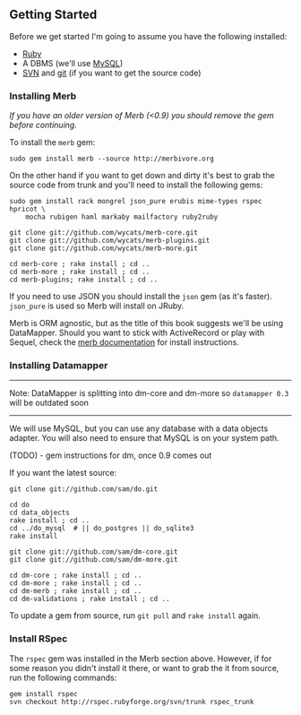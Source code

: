 ## Getting Started

Before we get started I'm going to assume you have the following installed:

* [Ruby](http://www.ruby-lang.org/) 
* A DBMS (we'll use [MySQL](http://mysql.org/))
* [SVN](http://subversion.tigris.org/) and [git](http://git.or.cz/) (if you want to get the source code)


### Installing Merb

_If you have an older version of Merb (<0.9) you should remove the gem before continuing._

To install the `merb` gem:
    
    sudo gem install merb --source http://merbivore.org 
    
On the other hand if you want to get down and dirty it's best to grab the source code from trunk 
and you'll need to install the following gems:

    sudo gem install rack mongrel json_pure erubis mime-types rspec hpricot \
        mocha rubigen haml markaby mailfactory ruby2ruby

    git clone git://github.com/wycats/merb-core.git
    git clone git://github.com/wycats/merb-plugins.git
    git clone git://github.com/wycats/merb-more.git

   	cd merb-core ; rake install ; cd ..    
    cd merb-more ; rake install ; cd ..
    cd merb-plugins; rake install ; cd ..

If you need to use JSON you should install the `json` gem (as it's faster). `json_pure` is used so Merb will install on JRuby.

Merb is ORM agnostic, but as the title of this book suggests we'll be using DataMapper.
Should you want to stick with ActiveRecord or play with Sequel, check the [merb documentation](http://merb.rubyforge.org/files/README.html) for install instructions.

### Installing Datamapper

***
Note: DataMapper is splitting into dm-core and dm-more so `datamapper 0.3` will be outdated soon
***

We will use MySQL, but you can use any database with a data objects adapter. You will also need to ensure that MySQL is on your system path.

(TODO) - gem instructions for dm, once 0.9 comes out

If you want the latest source:

	git clone git://github.com/sam/do.git

	cd do
	cd data_objects
	rake install ; cd ..
	cd ../do_mysql  # || do_postgres || do_sqlite3
	rake install

    git clone git://github.com/sam/dm-core.git
    git clone git://github.com/sam/dm-more.git

    cd dm-core ; rake install ; cd ..
    cd dm-more ; rake install ; cd ..
    cd dm-merb ; rake install ; cd ..    
    cd dm-validations ; rake install ; cd ..
    
To update a gem from source, run `git pull` and `rake install` again.

### Install RSpec

The `rspec` gem was installed in the Merb section above. However, if for some reason you didn't install it there, or want to grab the it from source, run the following commands:

    gem install rspec
    svn checkout http://rspec.rubyforge.org/svn/trunk rspec_trunk

